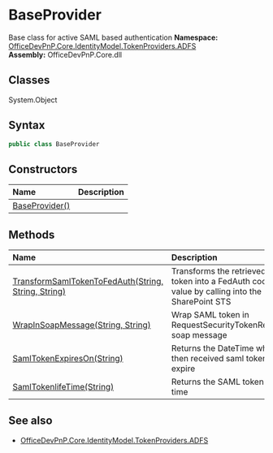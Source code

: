 # BaseProvider
Base class for active SAML based authentication
**Namespace:** [OfficeDevPnP.Core.IdentityModel.TokenProviders.ADFS](OfficeDevPnP.Core.IdentityModel.TokenProviders.ADFS.md)  
**Assembly:** OfficeDevPnP.Core.dll  
## Classes
System.Object  
## Syntax
```C#
public class BaseProvider
```
## Constructors
|**Name**|**Description**|
|:-----|:-----|
| [BaseProvider()](BaseProviderconstructor1details.md) | 
## Methods
|**Name**|**Description**|
|:-----|:-----|
| [TransformSamlTokenToFedAuth(String, String, String)](BaseProviderTransformSamlTokenToFedAuthStringStringString.md) | Transforms the retrieved SAML token into a FedAuth cookie value by calling into the SharePoint STS
| [WrapInSoapMessage(String, String)](BaseProviderWrapInSoapMessageStringString.md) | Wrap SAML token in RequestSecurityTokenResponse soap message
| [SamlTokenExpiresOn(String)](BaseProviderSamlTokenExpiresOnString.md) | Returns the DateTime when then received saml token will expire
| [SamlTokenlifeTime(String)](BaseProviderSamlTokenlifeTimeString.md) | Returns the SAML token life time
## See also
- [OfficeDevPnP.Core.IdentityModel.TokenProviders.ADFS](OfficeDevPnP.Core.IdentityModel.TokenProviders.ADFS.md)
